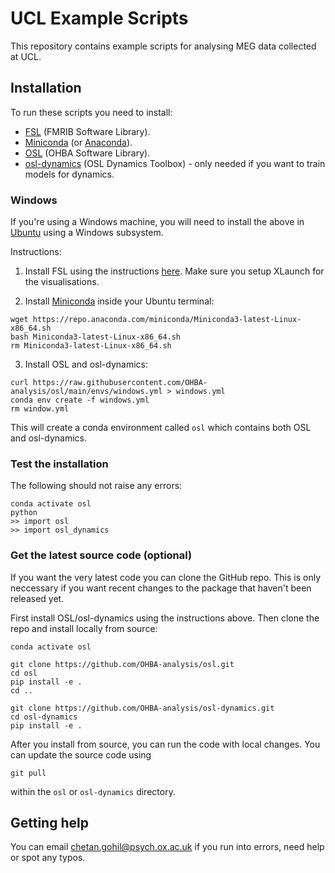 # UCL Example Scripts

This repository contains example scripts for analysing MEG data collected at UCL.

## Installation

To run these scripts you need to install:

- [FSL](https://fsl.fmrib.ox.ac.uk/fsl/fslwiki/FslInstallation) (FMRIB Software Library).
- [Miniconda](https://docs.conda.io/projects/miniconda/en/latest/miniconda-install.html) (or [Anaconda](https://docs.anaconda.com/free/anaconda/install/index.html)).
- [OSL](https://github.com/OHBA-analysis/osl) (OHBA Software Library).
- [osl-dynamics](https://github.com/OHBA-analysis/osl-dynamics) (OSL Dynamics Toolbox) - only needed if you want to train models for dynamics.

### Windows

If you're using a Windows machine, you will need to install the above in [Ubuntu](https://ubuntu.com/wsl) using a Windows subsystem. 

Instructions:

1. Install FSL using the instructions [here](https://fsl.fmrib.ox.ac.uk/fsl/fslwiki/FslInstallation/Windows). Make sure you setup XLaunch for the visualisations.

2. Install [Miniconda](https://docs.conda.io/projects/conda/en/latest/user-guide/install/linux.html) inside your Ubuntu terminal:

```
wget https://repo.anaconda.com/miniconda/Miniconda3-latest-Linux-x86_64.sh
bash Miniconda3-latest-Linux-x86_64.sh
rm Miniconda3-latest-Linux-x86_64.sh
```

3. Install OSL and osl-dynamics:

```
curl https://raw.githubusercontent.com/OHBA-analysis/osl/main/envs/windows.yml > windows.yml
conda env create -f windows.yml
rm window.yml
```

This will create a conda environment called `osl` which contains both OSL and osl-dynamics.

### Test the installation

The following should not raise any errors:

```
conda activate osl
python
>> import osl
>> import osl_dynamics
```

### Get the latest source code (optional)

If you want the very latest code you can clone the GitHub repo. This is only neccessary if you want recent changes to the package that haven't been released yet.

First install OSL/osl-dynamics using the instructions above. Then clone the repo and install locally from source:

```
conda activate osl

git clone https://github.com/OHBA-analysis/osl.git
cd osl
pip install -e .
cd ..

git clone https://github.com/OHBA-analysis/osl-dynamics.git
cd osl-dynamics
pip install -e .
```

After you install from source, you can run the code with local changes. You can update the source code using

```
git pull
```

within the `osl` or `osl-dynamics` directory.

## Getting help

You can email chetan.gohil@psych.ox.ac.uk if you run into errors, need help or spot any typos.
